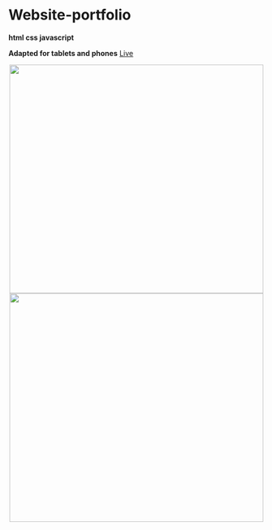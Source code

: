 # Website-portfolio
**html css javascript**

**Adapted for tablets and phones**
[Live](http://okashuba.link/)

<p align="center">
   <img width="500" height="450" src="https://cdn.discordapp.com/attachments/359470187088576514/1100246497838256219/image.png">
   <img width="500" height="450" src="https://cdn.discordapp.com/attachments/359470187088576514/1100246622031581275/image.png">
</p>
